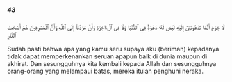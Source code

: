 ##### 43

<span class="ayah">لَا جَرَمَ أَنَّمَا تَدْعُونَنِىٓ إِلَيْهِ لَيْسَ لَهُۥ دَعْوَةٌۭ فِى ٱلدُّنْيَا وَلَا فِى ٱلْءَاخِرَةِ وَأَنَّ مَرَدَّنَآ إِلَى ٱللَّهِ وَأَنَّ ٱلْمُسْرِفِينَ هُمْ أَصْحَٰبُ ٱلنَّارِ</span>

<span class="ayah_translation">Sudah pasti bahwa apa yang kamu seru supaya aku (beriman) kepadanya tidak dapat memperkenankan seruan apapun baik di dunia maupun di akhirat. Dan sesungguhnya kita kembali kepada Allah dan sesungguhnya orang-orang yang melampaui batas, mereka itulah penghuni neraka.</span>
